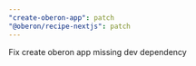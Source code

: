 ```yaml
---
"create-oberon-app": patch
"@oberon/recipe-nextjs": patch
---
```


Fix create oberon app missing dev dependency
